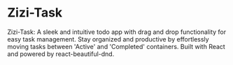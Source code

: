 # Zizi-Task
Zizi-Task: A sleek and intuitive todo app with drag and drop functionality for easy task management. Stay organized and productive by effortlessly moving tasks between 'Active' and 'Completed' containers. Built with React and powered by react-beautiful-dnd.

